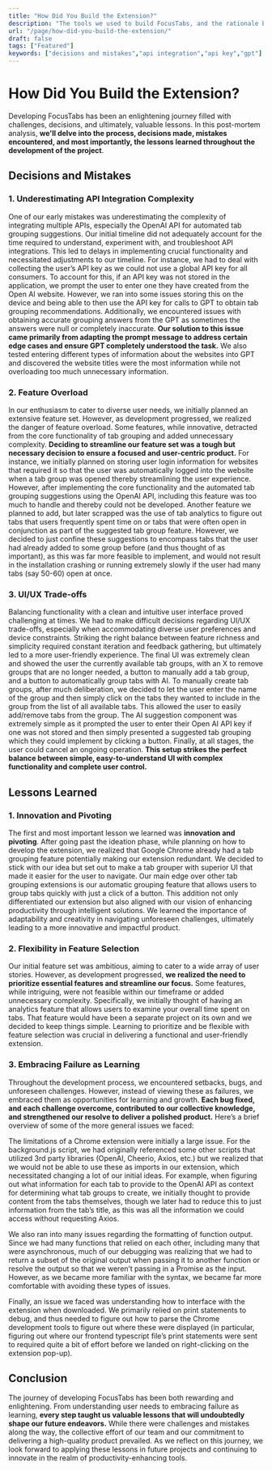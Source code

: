 ```yaml
---
title: "How Did You Build the Extension?"
description: "The tools we used to build FocusTabs, and the rationale behind its backend development and frontend design (+ link do extension's GitHub)."
url: "/page/how-did-you-build-the-extension/"
draft: false
tags: ["Featured"]
keywords: ["decisions and mistakes","api integration","api key","gpt"]
---
```


# How Did You Build the Extension?

Developing FocusTabs has been an enlightening journey filled with challenges, decisions, and ultimately, valuable lessons. In this post-mortem analysis, **we'll delve into the process, decisions made, mistakes encountered, and most importantly, the lessons learned throughout the development of the project**.

## Decisions and Mistakes

### 1. Underestimating API Integration Complexity

One of our early mistakes was underestimating the complexity of integrating multiple APIs, especially the OpenAI API for automated tab grouping suggestions. Our initial timeline did not adequately account for the time required to understand, experiment with, and troubleshoot API integrations. This led to delays in implementing crucial functionality and necessitated adjustments to our timeline. For instance, we had to deal with collecting the user’s API key as we could not use a global API key for all consumers. To account for this, if an API key was not stored in the application, we prompt the user to enter one they have created from the Open AI website. However, we ran into some issues storing this on the device and being able to then use the API key for calls to GPT to obtain tab grouping recommendations. Additionally, we encountered issues with obtaining accurate grouping answers from the GPT as sometimes the answers were null or completely inaccurate. **Our solution to this issue came primarily from adapting the prompt message to address certain edge cases and ensure GPT completely understood the task.** We also tested entering different types of information about the websites into GPT and discovered the website titles were the most information while not overloading too much unnecessary information.

### 2. Feature Overload

In our enthusiasm to cater to diverse user needs, we initially planned an extensive feature set. However, as development progressed, we realized the danger of feature overload. Some features, while innovative, detracted from the core functionality of tab grouping and added unnecessary complexity. **Deciding to streamline our feature set was a tough but necessary decision to ensure a focused and user-centric product.** For instance, we initially planned on storing user login information for websites that required it so that the user was automatically logged into the website when a tab group was opened thereby streamlining the user experience. However, after implementing the core functionality and the automated tab grouping suggestions using the OpenAI API, including this feature was too much to handle and thereby could not be developed. Another feature we planned to add, but later scrapped was the use of tab analytics to figure out tabs that users frequently spent time on or tabs that were often open in conjunction as part of the suggested tab group feature. However, we decided to just confine these suggestions to encompass tabs that the user had already added to some group before (and thus thought of as important), as this was far more feasible to implement, and would not result in the installation crashing or running extremely slowly if the user had many tabs (say 50-60) open at once. 

### 3. UI/UX Trade-offs

Balancing functionality with a clean and intuitive user interface proved challenging at times. We had to make difficult decisions regarding UI/UX trade-offs, especially when accommodating diverse user preferences and device constraints. Striking the right balance between feature richness and simplicity required constant iteration and feedback gathering, but ultimately led to a more user-friendly experience. The final UI was extremely clean and showed the user the currently available tab groups, with an X to remove groups that are no longer needed, a button to manually add a tab group, and a button to automatically group tabs with AI. To manually create tab groups, after much deliberation, we decided to let the user enter the name of the group and then simply click on the tabs they wanted to include in the group from the list of all available tabs. This allowed the user to easily add/remove tabs from the group. The AI suggestion component was extremely simple as it prompted the user to enter their Open AI API key if one was not stored and then simply presented a suggested tab grouping which they could implement by clicking a button. Finally, at all stages, the user could cancel an ongoing operation. **This setup strikes the perfect balance between simple, easy-to-understand UI with complex functionality and complete user control.**

## Lessons Learned

### 1. Innovation and Pivoting

The first and most important lesson we learned was **innovation and pivoting**. After going past the ideation phase, while planning on how to develop the extension, we realized that Google Chrome already had a tab grouping feature potentially making our extension redundant. We decided to stick with our idea but set out to make a tab grouper with superior UI that made it easier for the user to navigate. Our main edge over other tab grouping extensions is our automatic grouping feature that allows users to group tabs quickly with just a click of a button. This addition not only differentiated our extension but also aligned with our vision of enhancing productivity through intelligent solutions. We learned the importance of adaptability and creativity in navigating unforeseen challenges, ultimately leading to a more innovative and impactful product.

### 2. Flexibility in Feature Selection

Our initial feature set was ambitious, aiming to cater to a wide array of user stories. However, as development progressed, **we realized the need to prioritize essential features and streamline our focus.** Some features, while intriguing, were not feasible within our timeframe or added unnecessary complexity. Specifically, we initially thought of having an analytics feature that allows users to examine your overall time spent on tabs. That feature would have been a separate project on its own and we decided to keep things simple. Learning to prioritize and be flexible with feature selection was crucial in delivering a functional and user-friendly extension.

### 3. Embracing Failure as Learning

Throughout the development process, we encountered setbacks, bugs, and unforeseen challenges. However, instead of viewing these as failures, we embraced them as opportunities for learning and growth. **Each bug fixed, and each challenge overcome, contributed to our collective knowledge, and strengthened our resolve to deliver a polished product.** Here’s a brief overview of some of the more general issues we faced:

The limitations of a Chrome extension were initially a large issue. For the background.js script, we had originally referenced some other scripts that utilized 3rd party libraries (OpenAI, Cheerio, Axios, etc.) but we realized that we would not be able to use these as imports in our extension, which necessitated changing a lot of our initial ideas. For example, when figuring out what information for each tab to provide to the OpenAI API as context for determining what tab groups to create, we initially thought to provide content from the tabs themselves, though we later had to reduce this to just information from the tab’s title, as this was all the information we could access without requesting Axios.

We also ran into many issues regarding the formatting of function output. Since we had many functions that relied on each other, including many that were asynchronous, much of our debugging was realizing that we had to return a subset of the original output when passing it to another function or resolve the output so that we weren’t passing in a Promise as the input. However, as we became more familiar with the syntax, we became far more comfortable with avoiding these types of issues.

Finally, an issue we faced was understanding how to interface with the extension when downloaded. We primarily relied on print statements to debug, and thus needed to figure out how to parse the Chrome development tools to figure out where these were displayed (in particular, figuring out where our frontend typescript file’s print statements were sent to required quite a bit of effort before we landed on right-clicking on the extension pop-up).

## Conclusion

The journey of developing FocusTabs has been both rewarding and enlightening. From understanding user needs to embracing failure as learning, **every step taught us valuable lessons that will undoubtedly shape our future endeavors.** While there were challenges and mistakes along the way, the collective effort of our team and our commitment to delivering a high-quality product prevailed. As we reflect on this journey, we look forward to applying these lessons in future projects and continuing to innovate in the realm of productivity-enhancing tools.